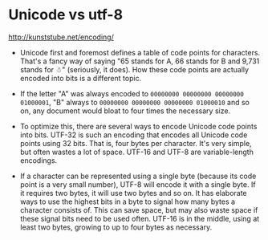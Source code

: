# Unicode vs utf-8

http://kunststube.net/encoding/

- Unicode first and foremost defines a table of code points for characters. That's a fancy way of saying "65 stands for A, 66 stands for B and 9,731 stands for ☃" (seriously, it does).  How these code points are actually encoded into bits is a different topic.

- If the letter "A" was always encoded to ```00000000 00000000 00000000 01000001```, "B" always to ```00000000 00000000 00000000 01000010``` and so on, any document would bloat to four times the necessary size.

- To optimize this, there are several ways to encode Unicode code points into bits. UTF-32 is such an encoding that encodes all Unicode code points using 32 bits. That is, four bytes per character. It's very simple, but often wastes a lot of space. UTF-16 and UTF-8 are variable-length encodings.

- If a character can be represented using a single byte (because its code point is a very small number), UTF-8 will encode it with a single byte. If it requires two bytes, it will use two bytes and so on. It has elaborate ways to use the highest bits in a byte to signal how many bytes a character consists of. This can save space, but may also waste space if these signal bits need to be used often. UTF-16 is in the middle, using at least two bytes, growing to up to four bytes as necessary.

